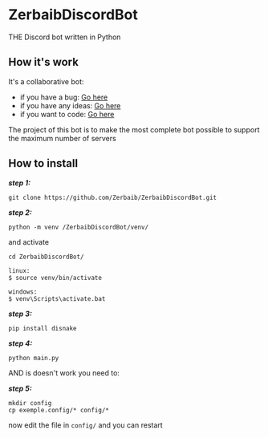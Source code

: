 # ZerbaibDiscordBot
THE Discord bot written in Python

## How it's work
It's a collaborative bot:
- if you have a bug:
    [Go here](https://github.com/Zerbaib/ZerbaibDiscordBot/issues/new)
- if you have any ideas:
        [Go here](https://github.com/Zerbaib/ZerbaibDiscordBot/issues/new)
- if you want to code:
    [Go here](https://github.com/Zerbaib/ZerbaibDiscordBot/fork)

The project of this bot is to make the most complete bot possible to support the maximum number of servers

## How to install

__*step 1:*__
```
git clone https://github.com/Zerbaib/ZerbaibDiscordBot.git
```

__*step 2:*__
```
python -m venv /ZerbaibDiscordBot/venv/
```

and activate

```
cd ZerbaibDiscordBot/

linux:
$ source venv/bin/activate

windows:
$ venv\Scripts\activate.bat
```

__*step 3:*__
```
pip install disnake
```

__*step 4:*__
```
python main.py
```

AND is doesn't work you need to:

__*step 5:*__
```
mkdir config
cp exemple.config/* config/*
```
now edit the file in ``config/``
and you can restart